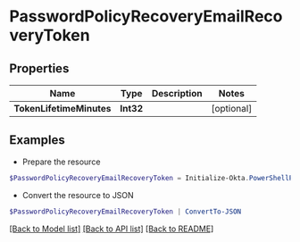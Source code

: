 # PasswordPolicyRecoveryEmailRecoveryToken
## Properties

Name | Type | Description | Notes
------------ | ------------- | ------------- | -------------
**TokenLifetimeMinutes** | **Int32** |  | [optional] 

## Examples

- Prepare the resource
```powershell
$PasswordPolicyRecoveryEmailRecoveryToken = Initialize-Okta.PowerShellPasswordPolicyRecoveryEmailRecoveryToken  -TokenLifetimeMinutes null
```

- Convert the resource to JSON
```powershell
$PasswordPolicyRecoveryEmailRecoveryToken | ConvertTo-JSON
```

[[Back to Model list]](../README.md#documentation-for-models) [[Back to API list]](../README.md#documentation-for-api-endpoints) [[Back to README]](../README.md)

